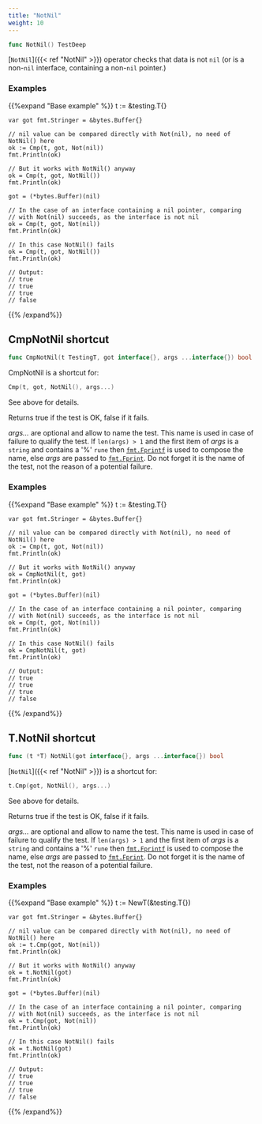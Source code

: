 ```yaml
---
title: "NotNil"
weight: 10
---
```


```go
func NotNil() TestDeep
```

[`NotNil`]({{< ref "NotNil" >}}) operator checks that data is not `nil` (or is a non-`nil`
interface, containing a non-`nil` pointer.)


### Examples

{{%expand "Base example" %}}	t := &testing.T{}

	var got fmt.Stringer = &bytes.Buffer{}

	// nil value can be compared directly with Not(nil), no need of NotNil() here
	ok := Cmp(t, got, Not(nil))
	fmt.Println(ok)

	// But it works with NotNil() anyway
	ok = Cmp(t, got, NotNil())
	fmt.Println(ok)

	got = (*bytes.Buffer)(nil)

	// In the case of an interface containing a nil pointer, comparing
	// with Not(nil) succeeds, as the interface is not nil
	ok = Cmp(t, got, Not(nil))
	fmt.Println(ok)

	// In this case NotNil() fails
	ok = Cmp(t, got, NotNil())
	fmt.Println(ok)

	// Output:
	// true
	// true
	// true
	// false
{{% /expand%}}
## CmpNotNil shortcut

```go
func CmpNotNil(t TestingT, got interface{}, args ...interface{}) bool
```

CmpNotNil is a shortcut for:

```go
Cmp(t, got, NotNil(), args...)
```

See above for details.

Returns true if the test is OK, false if it fails.

*args...* are optional and allow to name the test. This name is
used in case of failure to qualify the test. If `len(args) > 1` and
the first item of *args* is a `string` and contains a '%' `rune` then
[`fmt.Fprintf`](https://golang.org/pkg/fmt/#Fprintf) is used to compose the name, else *args* are passed to
[`fmt.Fprint`](https://golang.org/pkg/fmt/#Fprint). Do not forget it is the name of the test, not the
reason of a potential failure.


### Examples

{{%expand "Base example" %}}	t := &testing.T{}

	var got fmt.Stringer = &bytes.Buffer{}

	// nil value can be compared directly with Not(nil), no need of NotNil() here
	ok := Cmp(t, got, Not(nil))
	fmt.Println(ok)

	// But it works with NotNil() anyway
	ok = CmpNotNil(t, got)
	fmt.Println(ok)

	got = (*bytes.Buffer)(nil)

	// In the case of an interface containing a nil pointer, comparing
	// with Not(nil) succeeds, as the interface is not nil
	ok = Cmp(t, got, Not(nil))
	fmt.Println(ok)

	// In this case NotNil() fails
	ok = CmpNotNil(t, got)
	fmt.Println(ok)

	// Output:
	// true
	// true
	// true
	// false
{{% /expand%}}
## T.NotNil shortcut

```go
func (t *T) NotNil(got interface{}, args ...interface{}) bool
```

[`NotNil`]({{< ref "NotNil" >}}) is a shortcut for:

```go
t.Cmp(got, NotNil(), args...)
```

See above for details.

Returns true if the test is OK, false if it fails.

*args...* are optional and allow to name the test. This name is
used in case of failure to qualify the test. If `len(args) > 1` and
the first item of *args* is a `string` and contains a '%' `rune` then
[`fmt.Fprintf`](https://golang.org/pkg/fmt/#Fprintf) is used to compose the name, else *args* are passed to
[`fmt.Fprint`](https://golang.org/pkg/fmt/#Fprint). Do not forget it is the name of the test, not the
reason of a potential failure.


### Examples

{{%expand "Base example" %}}	t := NewT(&testing.T{})

	var got fmt.Stringer = &bytes.Buffer{}

	// nil value can be compared directly with Not(nil), no need of NotNil() here
	ok := t.Cmp(got, Not(nil))
	fmt.Println(ok)

	// But it works with NotNil() anyway
	ok = t.NotNil(got)
	fmt.Println(ok)

	got = (*bytes.Buffer)(nil)

	// In the case of an interface containing a nil pointer, comparing
	// with Not(nil) succeeds, as the interface is not nil
	ok = t.Cmp(got, Not(nil))
	fmt.Println(ok)

	// In this case NotNil() fails
	ok = t.NotNil(got)
	fmt.Println(ok)

	// Output:
	// true
	// true
	// true
	// false
{{% /expand%}}
